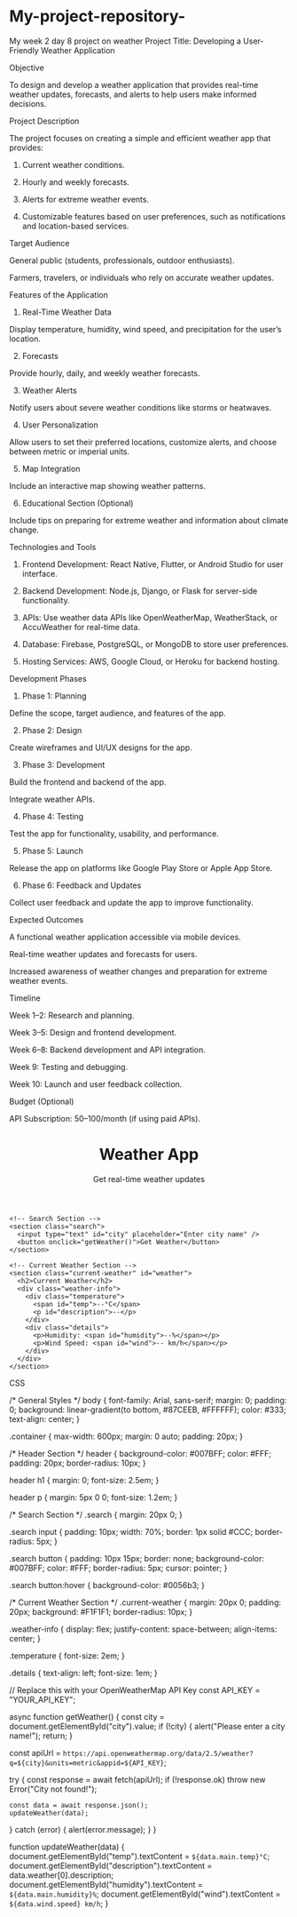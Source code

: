 # My-project-repository-
My week 2 day 8 project on weather 
Project Title: Developing a User-Friendly Weather Application

Objective

To design and develop a weather application that provides real-time weather updates, forecasts, and alerts to help users make informed decisions.

Project Description

The project focuses on creating a simple and efficient weather app that provides:

1. Current weather conditions.


2. Hourly and weekly forecasts.


3. Alerts for extreme weather events.


4. Customizable features based on user preferences, such as notifications and location-based services.



Target Audience

General public (students, professionals, outdoor enthusiasts).

Farmers, travelers, or individuals who rely on accurate weather updates.


Features of the Application

1. Real-Time Weather Data

Display temperature, humidity, wind speed, and precipitation for the user’s location.



2. Forecasts

Provide hourly, daily, and weekly weather forecasts.



3. Weather Alerts

Notify users about severe weather conditions like storms or heatwaves.



4. User Personalization

Allow users to set their preferred locations, customize alerts, and choose between metric or imperial units.



5. Map Integration

Include an interactive map showing weather patterns.



6. Educational Section (Optional)

Include tips on preparing for extreme weather and information about climate change.


Technologies and Tools

1. Frontend Development: React Native, Flutter, or Android Studio for user interface.


2. Backend Development: Node.js, Django, or Flask for server-side functionality.


3. APIs: Use weather data APIs like OpenWeatherMap, WeatherStack, or AccuWeather for real-time data.


4. Database: Firebase, PostgreSQL, or MongoDB to store user preferences.


5. Hosting Services: AWS, Google Cloud, or Heroku for backend hosting.



Development Phases

1. Phase 1: Planning

Define the scope, target audience, and features of the app.



2. Phase 2: Design

Create wireframes and UI/UX designs for the app.



3. Phase 3: Development

Build the frontend and backend of the app.

Integrate weather APIs.



4. Phase 4: Testing

Test the app for functionality, usability, and performance.



5. Phase 5: Launch

Release the app on platforms like Google Play Store or Apple App Store.



6. Phase 6: Feedback and Updates

Collect user feedback and update the app to improve functionality.




Expected Outcomes

A functional weather application accessible via mobile devices.

Real-time weather updates and forecasts for users.

Increased awareness of weather changes and preparation for extreme weather events.


Timeline

Week 1–2: Research and planning.

Week 3–5: Design and frontend development.

Week 6–8: Backend development and API integration.

Week 9: Testing and debugging.

Week 10: Launch and user feedback collection.


Budget (Optional)

API Subscription: $50–$100/month (if using paid APIs).


<!DOCTYPE html>
<html lang="en">
<head>
  <meta charset="UTF-8">
  <meta name="viewport" content="width=device-width, initial-scale=1.0">
  <title>Weather App</title>
  <link rel="stylesheet" href="styles.css">
</head>
<body>
  <div class="container">
    <!-- Header Section -->
    <header>
      <h1>Weather App</h1>
      <p>Get real-time weather updates</p>
    </header>

    <!-- Search Section -->
    <section class="search">
      <input type="text" id="city" placeholder="Enter city name" />
      <button onclick="getWeather()">Get Weather</button>
    </section>

    <!-- Current Weather Section -->
    <section class="current-weather" id="weather">
      <h2>Current Weather</h2>
      <div class="weather-info">
        <div class="temperature">
          <span id="temp">--°C</span>
          <p id="description">--</p>
        </div>
        <div class="details">
          <p>Humidity: <span id="humidity">--%</span></p>
          <p>Wind Speed: <span id="wind">-- km/h</span></p>
        </div>
      </div>
    </section>
  </div>

  <script src="script.js"></script>
</body>
</html>


CSS

/* General Styles */
body {
  font-family: Arial, sans-serif;
  margin: 0;
  padding: 0;
  background: linear-gradient(to bottom, #87CEEB, #FFFFFF);
  color: #333;
  text-align: center;
}

.container {
  max-width: 600px;
  margin: 0 auto;
  padding: 20px;
}

/* Header Section */
header {
  background-color: #007BFF;
  color: #FFF;
  padding: 20px;
  border-radius: 10px;
}

header h1 {
  margin: 0;
  font-size: 2.5em;
}

header p {
  margin: 5px 0 0;
  font-size: 1.2em;
}

/* Search Section */
.search {
  margin: 20px 0;
}

.search input {
  padding: 10px;
  width: 70%;
  border: 1px solid #CCC;
  border-radius: 5px;
}

.search button {
  padding: 10px 15px;
  border: none;
  background-color: #007BFF;
  color: #FFF;
  border-radius: 5px;
  cursor: pointer;
}

.search button:hover {
  background-color: #0056b3;
}

/* Current Weather Section */
.current-weather {
  margin: 20px 0;
  padding: 20px;
  background: #F1F1F1;
  border-radius: 10px;
}

.weather-info {
  display: flex;
  justify-content: space-between;
  align-items: center;
}

.temperature {
  font-size: 2em;
}

.details {
  text-align: left;
  font-size: 1em;
}


// Replace this with your OpenWeatherMap API Key
const API_KEY = "YOUR_API_KEY";

async function getWeather() {
  const city = document.getElementById("city").value;
  if (!city) {
    alert("Please enter a city name!");
    return;
  }

  const apiUrl = `https://api.openweathermap.org/data/2.5/weather?q=${city}&units=metric&appid=${API_KEY}`;

  try {
    const response = await fetch(apiUrl);
    if (!response.ok) throw new Error("City not found!");

    const data = await response.json();
    updateWeather(data);
  } catch (error) {
    alert(error.message);
  }
}

function updateWeather(data) {
  document.getElementById("temp").textContent = `${data.main.temp}°C`;
  document.getElementById("description").textContent = data.weather[0].description;
  document.getElementById("humidity").textContent = `${data.main.humidity}%`;
  document.getElementById("wind").textContent = `${data.wind.speed} km/h`;
}
